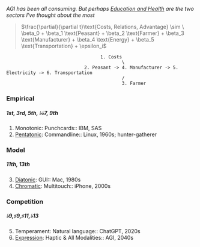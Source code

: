 
*AGI has been all consuming. But perhaps [Education and Health](https://www.youtube.com/watch?v=_Vik6UJTFyk) are the two sectors I've thought about the most*
 
> $\frac{\partial}{\partial t}\text{Costs, Relations, Advantage} \sim \ \beta_0 + \beta_1 \text{Peasant} + \beta_2 \text{Farmer} + \beta_3 \text{Manufacturer} + \beta_4 \text{Energy} + \beta_5 \text{Transportation} + \epsilon_i$

 
                                       1. Costs
                                               \
                                 2. Peasant -> 4. Manufacturer -> 5. Electricity -> 6. Transportation
                                               /
                                               3. Farmer



 
### Empirical
##### 1st, 3rd, 5th, ♭♭7, 9th
1. Monotonic: Punchcards:: IBM, SAS
2. [Pentatonic](https://en.wikipedia.org/wiki/Seven_Samurai): Commandline:: Linux, 1960s; hunter-gatherer
### Model
##### 11th, 13th 
3. [Diatonic](https://en.wikipedia.org/wiki/The_Good,_the_Bad_and_the_Ugly): GUI:: Mac, 1980s
4. [Chromatic](https://en.wikipedia.org/wiki/No_Country_for_Old_Men): Multitouch:: iPhone, 2000s
### Competition
##### ♭9,♯9,♯11,♭13 
5. Temperament: Natural language:: ChatGPT, 2020s 
6. [Expression](https://www.youtube.com/watch?v=e4Vp7Fpv5BI): Haptic & All Modalities:: AGI, 2040s

 



